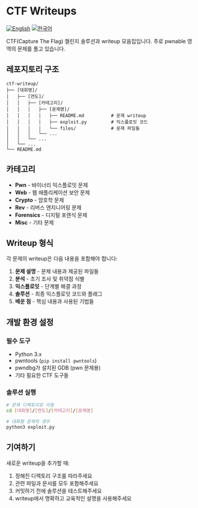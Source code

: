 # CTF Writeups

[![English](https://img.shields.io/badge/README-English-blue)](README.md)
[![한국어](https://img.shields.io/badge/README-한국어-red)](README_ko.md)

CTF(Capture The Flag) 챌린지 솔루션과 writeup 모음집입니다.
주로 pwnable 영역의 문제를 풀고 있습니다.

## 레포지토리 구조

```
ctf-writeup/
├── [대회명]/
│   ├── [연도]/
│   │   ├── [카테고리]/
│   │   │   ├── [문제명]/
│   │   │   │   ├── README.md          # 문제 writeup
│   │   │   │   ├── exploit.py         # 익스플로잇 코드
│   │   │   │   └── files/             # 문제 파일들
│   │   │   └── ...
│   │   └── ...
│   └── ...
└── README.md
```

## 카테고리

- **Pwn** - 바이너리 익스플로잇 문제
- **Web** - 웹 애플리케이션 보안 문제  
- **Crypto** - 암호학 문제
- **Rev** - 리버스 엔지니어링 문제
- **Forensics** - 디지털 포렌식 문제
- **Misc** - 기타 문제

## Writeup 형식

각 문제의 writeup은 다음 내용을 포함해야 합니다:

1. **문제 설명** - 문제 내용과 제공된 파일들
2. **분석** - 초기 조사 및 취약점 식별
3. **익스플로잇** - 단계별 해결 과정
4. **솔루션** - 최종 익스플로잇 코드와 플래그
5. **배운 점** - 핵심 내용과 사용된 기법들

## 개발 환경 설정

### 필수 도구
- Python 3.x
- pwntools (`pip install pwntools`)
- pwndbg가 설치된 GDB (pwn 문제용)
- 기타 필요한 CTF 도구들

### 솔루션 실행
```bash
# 문제 디렉토리로 이동
cd [대회명]/[연도]/[카테고리]/[문제명]

# 대화형 문제의 경우
python3 exploit.py
```

## 기여하기

새로운 writeup을 추가할 때:
1. 정해진 디렉토리 구조를 따라주세요
2. 관련 파일과 문서를 모두 포함해주세요
3. 커밋하기 전에 솔루션을 테스트해주세요
4. writeup에서 명확하고 교육적인 설명을 사용해주세요